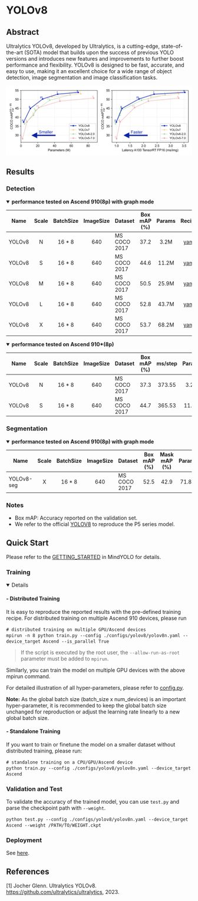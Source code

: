 # YOLOv8

## Abstract
Ultralytics YOLOv8, developed by Ultralytics, is a cutting-edge, state-of-the-art (SOTA) model that builds upon the success of previous YOLO versions and introduces new features and improvements to further boost performance and flexibility. YOLOv8 is designed to be fast, accurate, and easy to use, making it an excellent choice for a wide range of object detection, image segmentation and image classification tasks.

<div align=center>
<img src="https://raw.githubusercontent.com/zhanghuiyao/pics/main/mindyolomindyolo-yolov8-comparison-plots.png"/>
</div>

## Results

### Detection

<details open markdown>
<summary><b>performance tested on Ascend 910(8p) with graph mode</b></summary>

| Name   |        Scale       | BatchSize | ImageSize | Dataset      | Box mAP (%) | Params |                Recipe                        | Download                                                                                                             |
|--------|        :---:       |   :---:   |   :---:   |--------------|    :---:    |  :---: |                :---:                         |        :---:       |
| YOLOv8 | N                  |  16 * 8   |    640    | MS COCO 2017 |    37.2     | 3.2M   | [yaml](./configs/yolov8/yolov8n.yaml)        | [weights](https://download.mindspore.cn/toolkits/mindyolo/yolov8/yolov8-n_500e_mAP372-cc07f5bd.ckpt)                 |
| YOLOv8 | S                  |  16 * 8   |    640    | MS COCO 2017 |    44.6     | 11.2M  | [yaml](./configs/yolov8/yolov8s.yaml)        | [weights](https://download.mindspore.cn/toolkits/mindyolo/yolov8/yolov8-s_500e_mAP446-3086f0c9.ckpt)                 |
| YOLOv8 | M                  |  16 * 8   |    640    | MS COCO 2017 |    50.5     | 25.9M  | [yaml](./configs/yolov8/yolov8m.yaml)        | [weights](https://download.mindspore.cn/toolkits/mindyolo/yolov8/yolov8-m_500e_mAP505-8ff7a728.ckpt)                 |
| YOLOv8 | L                  |  16 * 8   |    640    | MS COCO 2017 |    52.8     | 43.7M  | [yaml](./configs/yolov8/yolov8l.yaml)        | [weights](https://download.mindspore.cn/toolkits/mindyolo/yolov8/yolov8-l_500e_mAP528-6e96d6bb.ckpt)                 |
| YOLOv8 | X                  |  16 * 8   |    640    | MS COCO 2017 |    53.7     | 68.2M  | [yaml](./configs/yolov8/yolov8x.yaml)        | [weights](https://download.mindspore.cn/toolkits/mindyolo/yolov8/yolov8-x_500e_mAP537-b958e1c7.ckpt)                 |
</details>

<details open markdown>
<summary><b>performance tested on Ascend 910*(8p)</b></summary>

| Name   |        Scale       | BatchSize | ImageSize | Dataset      | Box mAP (%) | ms/step | Params |                Recipe                        | Download                                                                                                             |
|--------|        :---:       |   :---:   |   :---:   |--------------|    :---:    |  :---:  |  :---: |                :---:                         |        :---:       |
| YOLOv8 | N                  |  16 * 8   |    640    | MS COCO 2017 |     37.3    | 373.55  | 3.2M   | [yaml](./configs/yolov8/yolov8n.yaml)        | [weights](https://download-mindspore.osinfra.cn/toolkits/mindyolo/yolov8/yolov8-n_500e_mAP372-0e737186-910v2.ckpt)                 |
| YOLOv8 | S                  |  16 * 8   |    640    | MS COCO 2017 |     44.7    | 365.53  | 11.2M  | [yaml](./configs/yolov8/yolov8s.yaml)        | [weights](https://download-mindspore.osinfra.cn/toolkits/mindyolo/yolov8/yolov8-s_500e_mAP446-fae4983f-910v2.ckpt)  |
</details>

### Segmentation

<details open markdown>
<summary><b>performance tested on Ascend 910(8p) with graph mode</b></summary>

| Name       | Scale | BatchSize | ImageSize | Dataset      | Box mAP (%) | Mask mAP (%) | Params |                Recipe                        | Download                                                                                                       |
|------------| :---: |   :---:   |   :---:   |--------------|    :---:    |     :---:    |  :---: |                :---:                         |        :---:       |
| YOLOv8-seg |   X   |  16 * 8   |    640    | MS COCO 2017 |     52.5    |     42.9     |  71.8M | [yaml](./configs/yolov8/seg/yolov8x-seg.yaml) | [weights](https://download.mindspore.cn/toolkits/mindyolo/yolov8/yolov8-x-seg_300e_mAP_mask_429-b4920557.ckpt) |
</details>

### Notes

- Box mAP: Accuracy reported on the validation set.
- We refer to the official [YOLOV8](https://github.com/ultralytics/ultralytics) to reproduce the P5 series model.

## Quick Start

Please refer to the [GETTING_STARTED](https://github.com/mindspore-lab/mindyolo/blob/master/GETTING_STARTED.md) in MindYOLO for details.

### Training

<details open>

#### - Distributed Training

It is easy to reproduce the reported results with the pre-defined training recipe. For distributed training on multiple Ascend 910 devices, please run
```shell
# distributed training on multiple GPU/Ascend devices
mpirun -n 8 python train.py --config ./configs/yolov8/yolov8n.yaml --device_target Ascend --is_parallel True
```
> If the script is executed by the root user, the `--allow-run-as-root` parameter must be added to `mpirun`.

Similarly, you can train the model on multiple GPU devices with the above mpirun command.

For detailed illustration of all hyper-parameters, please refer to [config.py](https://github.com/mindspore-lab/mindyolo/blob/master/mindyolo/utils/config.py).

**Note:**  As the global batch size  (batch_size x num_devices) is an important hyper-parameter, it is recommended to keep the global batch size unchanged for reproduction or adjust the learning rate linearly to a new global batch size.

#### - Standalone Training

If you want to train or finetune the model on a smaller dataset without distributed training, please run:

```shell
# standalone training on a CPU/GPU/Ascend device
python train.py --config ./configs/yolov8/yolov8n.yaml --device_target Ascend
```

</details>

### Validation and Test

To validate the accuracy of the trained model, you can use `test.py` and parse the checkpoint path with `--weight`.

```
python test.py --config ./configs/yolov8/yolov8n.yaml --device_target Ascend --weight /PATH/TO/WEIGHT.ckpt
```

### Deployment

See [here](../../deploy/README.md).

## References

<!--- Guideline: Citation format should follow GB/T 7714. -->
[1] Jocher Glenn. Ultralytics YOLOv8. https://github.com/ultralytics/ultralytics, 2023.
